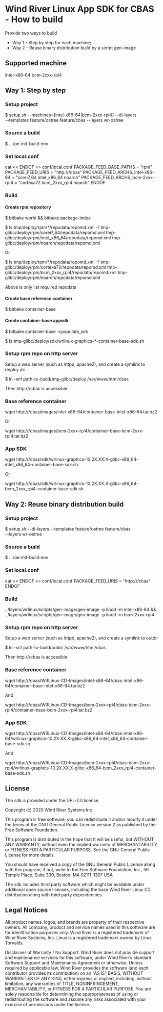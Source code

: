 # Wind River Linux App SDK for CBAS - How to build
Provide two ways to build
- Way 1 - Step by step for each machine;
- Way 2 - Reuse binary distribution build by a script gen-image

## Supported machine
intel-x86-64
bcm-2xxx-rpi4

## Way 1: Step by step
### Setup project
$ setup.sh --machines=[intel-x86-64|bcm-2xxx-rpi4] --dl-layers \
    --templates feature/ostree feature/cbas --layers wr-ostree

### Source a build
$ . ./oe-init-build-env

### Set local.conf
cat << ENDOF >> conf/local.conf
PACKAGE_FEED_BASE_PATHS = "rpm"
PACKAGE_FEED_URIS = "http://<web-server-url>/cbas"
PACKAGE_FEED_ARCHS_intel-x86-64 = "corei7_64 intel_x86_64 noarch"
PACKAGE_FEED_ARCHS_bcm-2xxx-rpi4 = "cortexa72 bcm_2xxx_rpi4 noarch"
ENDOF

### Build
#### Create rpm repository
$ bitbake world && bitbake package-index

$ ls tmp/deploy/rpm/*/repodata/repomd.xml -1
tmp-glibc/deploy/rpm/corei7_64/repodata/repomd.xml
tmp-glibc/deploy/rpm/intel_x86_64/repodata/repomd.xml
tmp-glibc/deploy/rpm/noarch/repodata/repomd.xml

Or

$ ls tmp/deploy/rpm/*/repodata/repomd.xml -1
tmp-glibc/deploy/rpm/cortexa72/repodata/repomd.xml
tmp-glibc/deploy/rpm/bcm_2xxx_rpi4/repodata/repomd.xml
tmp-glibc/deploy/rpm/noarch/repodata/repomd.xml

Above ls only list required repodata

#### Create base reference container
$ bitbake container-base

#### Create container-base appsdk
$ bitbake container-base -cpopulate_sdk

$ ls tmp-glibc/deploy/sdk/wrlinux-graphics-*-container-base-sdk.sh

### Setup rpm repo on http server
Setup a web server (such as httpd, apache2), and create a symlink
to deploy dir

$ ln -snf path-to-build/tmp-glibc/deploy /var/www/html/cbas

Then http://<web-server-url>/cbas is accessible

### Base reference container
wget http://<web-server-url>/cbas/images/intel-x86-64/container-base-intel-x86-64.tar.bz2

Or

wget http://<web-server-url>/cbas/images/bcm-2xxx-rpi4/container-base-bcm-2xxx-rpi4.tar.bz2

### App SDK
wget http://<web-server-url>/cbas/sdk/wrlinux-graphics-10.2X.XX.X-glibc-x86_64-intel_x86_64-container-base-sdk.sh

Or

wget http://<web-server-url>/cbas/sdk/wrlinux-graphics-10.2X.XX.X-glibc-x86_64-bcm_2xxx_rpi4-container-base-sdk.sh

## Way 2: Reuse binary distribution build
### Setup project
$ setup.sh --dl-layers --templates feature/ostree feature/cbas \
    --layers wr-ostree

### Source a build
$ . ./oe-init-build-env

### Set local.conf
cat << ENDOF >> conf/local.conf
PACKAGE_FEED_URIS = "http://<web-server-url>/cbas"
ENDOF

### Build
../layers/wrlinux/scripts/gen-image/gen-image -p lincd -m intel-x86-64 && \
    ../layers/wrlinux/scripts/gen-image/gen-image -p lincd -m bcm-2xxx-rpi4

### Setup rpm repo on http server
Setup a web server (such as httpd, apache2), and create a symlink
to outdir

$ ln -snf path-to-build/outdir /var/www/html/cbas

Then http://<web-server-url>/cbas is accessible

### Base reference container
wget http://<web-server-url>/cbas/WRLinux-CD-Images/intel-x86-64/cbas-intel-x86-64/container-base-intel-x86-64.tar.bz2

And

wget http://<web-server-url>/cbas/WRLinux-CD-Images/bcm-2xxx-rpi4/cbas-bcm-2xxx-rpi4/container-base-bcm-2xxx-rpi4.tar.bz2

### App SDK
wget http://<web-server-url>/cbas/WRLinux-CD-Images/intel-x86-64/cbas-intel-x86-64/wrlinux-graphics-10.2X.XX.X-glibc-x86_64-intel_x86_64-container-base-sdk.sh

And

wget http://<web-server-url>/cbas/WRLinux-CD-Images/bcm-2xxx-rpi4/cbas-bcm-2xxx-rpi4/wrlinux-graphics-10.2X.XX.X-glibc-x86_64-bcm_2xxx_rpi4-container-base-sdk.sh

## License
The sdk is provided under the GPL-2.0 license.

Copyright (c) 2020 Wind River Systems Inc.

This program is free software; you can redistribute it and/or modify it under
the terms of the GNU General Public License version 2 as published by the Free
Software Foundation.

This program is distributed in the hope that it will be useful, but WITHOUT ANY
WARRANTY; without even the implied warranty of MERCHANTABILITY or FITNESS FOR A
PARTICULAR PURPOSE. See the GNU General Public License for more details.

You should have received a copy of the GNU General Public License along with
this program; if not, write to the Free Software Foundation, Inc., 59 Temple
Place, Suite 330, Boston, MA 02111-1307 USA

The sdk includes third party software which might be available under
additional open source licenses, including the base Wind River Linux CD
distribution along with third party dependencies.

## Legal Notices
All product names, logos, and brands are property of their respective owners.
All company, product and service names used in this software are for
identification purposes only. Wind River is a registered trademark of Wind River
Systems, Inc. Linux is a registered trademark owned by Linus Torvalds.

Disclaimer of Warranty / No Support: Wind River does not provide support and
maintenance services for this software, under Wind River’s standard Software
Support and Maintenance Agreement or otherwise. Unless required by applicable
law, Wind River provides the software (and each contributor provides its
contribution) on an “AS IS” BASIS, WITHOUT WARRANTIES OF ANY KIND, either
express or implied, including, without limitation, any warranties of TITLE,
NONINFRINGEMENT, MERCHANTABILITY, or FITNESS FOR A PARTICULAR PURPOSE. You are
solely responsible for determining the appropriateness of using or
redistributing the software and assume any risks associated with your exercise
of permissions under the license.
